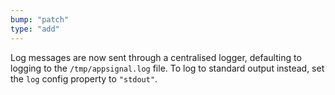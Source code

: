 ```yaml
---
bump: "patch"
type: "add"
---
```


Log messages are now sent through a centralised logger, defaulting to logging
to the `/tmp/appsignal.log` file.
To log to standard output instead, set the `log` config property to `"stdout"`.

